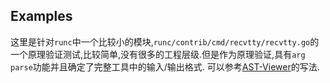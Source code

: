 Examples
---
这里是针对`runc`中一个比较小的模块,`runc/contrib/cmd/recvtty/recvtty.go`的一个原理验证测试,比较简单,没有很多的工程层级.但是作为原理验证,具有`arg parse`功能并且确定了完整工具中的输入/输出格式.
可以参考[AST-Viewer](https://github.com/yuroyoro/goast-viewer)的写法.